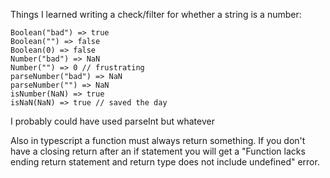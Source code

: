 Things I learned writing a check/filter for whether a string is a number:

    Boolean("bad") => true
    Boolean("") => false
    Boolean(0) => false
    Number("bad") => NaN
    Number("") => 0 // frustrating
    parseNumber("bad") => NaN
    parseNumber("") => NaN
    isNumber(NaN) => true
    isNaN(NaN) => true // saved the day

I probably could have used parseInt but whatever

Also in typescript a function must always return something. If you don't have a closing return after an if statement you will get a "Function lacks ending return statement and return type does not include undefined" error.
